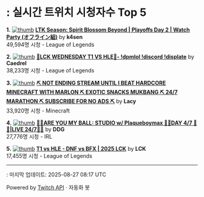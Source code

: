 # : 실시간 트위치 시청자수 Top 5

**1.** [![thumb](https://static-cdn.jtvnw.net/previews-ttv/live_user_k4sen-320x180.jpg)](https://twitch.tv/k4sen)
**[LTK Season: Spirit Blossom Beyond | Playoffs Day 2 | Watch Party (オフライン組)](https://twitch.tv/k4sen)** by **k4sen**<br>49,594명 시청  - League of Legends

**2.** [![thumb](https://static-cdn.jtvnw.net/previews-ttv/live_user_caedrel-320x180.jpg)](https://twitch.tv/Caedrel)
**[🔴LCK WEDNESDAY T1 VS HLE🔴-  !dpmlol !discord !displate](https://twitch.tv/Caedrel)** by **Caedrel**<br>38,233명 시청  - League of Legends

**3.** [![thumb](https://static-cdn.jtvnw.net/previews-ttv/live_user_lacy-320x180.jpg)](https://twitch.tv/Lacy)
**[⛏️ NOT ENDING STREAM UNTIL I BEAT HARDCORE MINECRAFT WITH MARLON ⛏️ EXOTIC SNACKS MUKBANG ⛏️ 24/7 MARATHON ⛏️ SUBSCRIBE FOR NO ADS ⛏️](https://twitch.tv/Lacy)** by **Lacy**<br>33,920명 시청  - Minecraft

**4.** [![thumb](https://static-cdn.jtvnw.net/previews-ttv/live_user_ddg-320x180.jpg)](https://twitch.tv/DDG)
**[🏀💕ARE YOU MY BALL: STUDIO w/ Plaqueboymax 🏀💕DAY 4/7 🏀💕|LIVE 24/7🏀💕](https://twitch.tv/DDG)** by **DDG**<br>27,776명 시청  - IRL

**5.** [![thumb](https://static-cdn.jtvnw.net/previews-ttv/live_user_lck-320x180.jpg)](https://twitch.tv/LCK)
**[T1 vs HLE - DNF vs BFX | 2025 LCK](https://twitch.tv/LCK)** by **LCK**<br>17,455명 시청  - League of Legends


---
: 마지막 업데이트: 2025-08-27 08:17 UTC

Powered by [Twitch API](https://dev.twitch.tv/docs/api/reference) · 자동화 봇